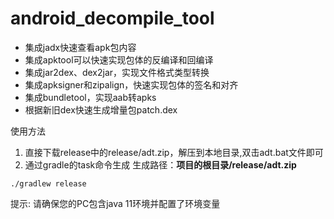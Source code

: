 # android_decompile_tool

* 集成jadx快速查看apk包内容
* 集成apktool可以快速实现包体的反编译和回编译
* 集成jar2dex、dex2jar，实现文件格式类型转换
* 集成apksigner和zipalign，快速实现包体的签名和对齐
* 集成bundletool，实现aab转apks
* 根据新旧dex快速生成增量包patch.dex


使用方法
1. 直接下载release中的release/adt.zip，解压到本地目录,双击adt.bat文件即可
2. 通过gradle的task命令生成      生成路径：**项目的根目录/release/adt.zip**
```
./gradlew release
```
提示:
请确保您的PC包含java 11环境并配置了环境变量
